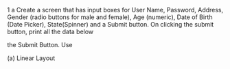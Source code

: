 1 a
Create a screen that has input boxes for User Name, Password, Address, Gender (radio buttons for male and female), Age (numeric), Date of Birth (Date Picker), State(Spinner) and a Submit button. On clicking the submit button, print all the data below

the Submit Button. Use

(a) Linear Layout
